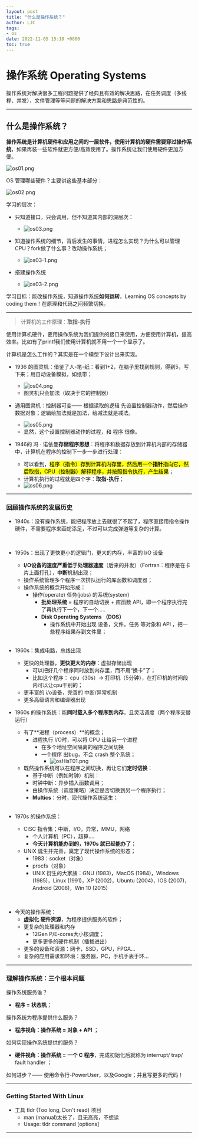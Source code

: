 ```yaml
---
layout: post
title: "什么是操作系统？"
author: LJC
tags:
- os
date: 2022-11-05 15:10 +0800
toc: true
---
```


# 操作系统 Operating Systems

操作系统对解决很多工程问题提供了经典且有效的解决思路，在任务调度（多线程、并发），文件管理等等问题的解决方案和思路是典范性的。

------

## 什么是操作系统？

**操作系统是计算机硬件和应用之间的一层软件，使用计算机的硬件需要穿过操作系统**，如果再装一些软件就更方便/高效使用了。操作系统让我们使用硬件更加方便。

![os01.png](/images/os/os01.png "操作系统的作用/位置")

OS 管理哪些硬件？主要讲这些基本部分：

![os02.png](/images/os/os02.png "操作系统管理哪些硬件")

学习的层次：
- 只知道接口，只会调用，但不知道其内部的深层次：
    - ![os03.png](/images/os/os03.png "学习的层次1")

- 知道操作系统的细节，背后发生的事情，进程怎么实现？为什么可以管理CPU？fork做了什么事？改动操作系统；
    - ![os03-1.png](/images/os/os03-1.png "学习的层次2")

- 搭建操作系统
    - ![os03-2.png](/images/os/os03-2.png "学习的层次3")

学习目标：能改操作系统，知道操作系统**如何运转**，Learning OS concepts by coding them！在原理和代码之间频繁切换。

-------------------

> 计算机的工作原理：**取指-执行**

使用计算机硬件，要用操作系统为我们提供的接口来使用，方便使用计算机，提高效率。比如有了printf我们使用计算机就不用一个一个显示了。

计算机是怎么工作的？其实是在一个模型下设计出来实现。

- 1936 的图灵机：借鉴了人-笔-纸：看到1+2，在脑子里找到规则，得到5，写下来；用自动设备模拟，如纸带；
    - ![os04.png](/images/os/os04.png "图灵机")
    - 图灵机只会加法（取决于它的控制器）

- 通用图灵机：控制器可变—— 根据读取的逻辑 先设置控制器动作，然后操作数据对象；逻辑给加法就是加法，给减法就是减法。
    - ![os05.png](/images/os/os05.png "通用图灵机")
    - 显然，这个设置控制器动作的过程，和 程序 很像。

- 1946的 冯 · 诺依曼**存储程序思想**：将程序和数据存放到计算机内部的存储器中，计算机在程序的控制下一步一步进行处理：
    - 可以看到，<mark>程序（指令）存到计算机内存里，然后用一个**指针**指向它，然后取指，CPU（控制器）解释程序，并按照指令执行，产生结果</mark>；
    - 计算机执行的过程就是四个字：**取指-执行**；
    - ![os06.png](/images/os/os06.png "冯 · 诺依曼")

-------

### 回顾操作系统的发展历史

- 1940s：没有操作系统，能把程序放上去就很了不起了，程序直接用指令操作硬件，不需要程序来画蛇添足，不过可以完成弹道等复杂的计算。
<br/>

- 1950s：出现了更快更小的逻辑门，更大的内存，丰富的 I/O 设备
    - **I/O设备的速度严重低于处理器速度**（后来的并发）（Fortran：程序是在卡片上面打孔），**中断**机制出现；
    - 操作系统管理多个程序一次排队运行的库函数和调度器；
    - 操作系统的概念开始形成：
        - 操作(operate) 任务(jobs) 的系统(system)
            - **批处理系统** = 程序的自动切换 + 库函数 API，即一个程序执行完了再执行下一个，下一个.....
            - **Disk Operating Systems （DOS）**
                - 操作系统中开始出现 设备，文件，任务 等对象和 API ，把一些程序结果存到文件里；
                <br/>
- 1960s：集成电路，总线出现
    - 更快的处理器，**更快更大的内存**：虚拟存储出现
        - 可以把好几个程序同时放到内存里，而不用“换卡”了；
        - 比如这个程序： cpu（30s）→ 打印机（5分钟），在打印机的时间段内可以让cpu干别的；
    - 更丰富的 i/o设备，完善的 中断/异常机制
    - 更多高级语言和编译器出现
- 1960s 的操作系统：能**同时载入多个程序到内存**，且灵活调度（两个程序交替运行）
    - 有了**进程（process）**的概念；
        - 进程执行 I/O时，可以将 CPU 让给另一个进程
            - 在多个地址空间隔离的程序之间切换
            - 一个程序 出bug，不会 crash 整个系统；
                - ![osHisT01.png](/images/os/osHisT01.png "基于中断的调度")
    - 既然操作系统可以在程序之间切换，再让它们**定时切换**：
        - 基于中断（例如时钟）机制：
        - 时钟中断：异步插入函数调用；
        - 由操作系统（调度策略）决定是否切换到另一个程序执行；
        - **Multics**：分时，现代操作系统诞生；
        <br/>

- 1970s 的操作系统：
    - CISC 指令集；中断，I/O，异常，MMU，网络
        - 个人计算机（PC），超算....
        - **今天计算机能办到的，1970s 就已经能办了**；
    - UNIX 诞生并完善，奠定了现代操作系统的形态；
        - 1983：socket（对象）
        - procfs（对象）
        - UNIX 衍生的大家族：GNU (1983)，MacOS (1984)，Windows (1985)，Linux (1991)，XP (2002)，Ubuntu (2004)，IOS (2007)，Android (2008)，Win 10 (2015)
<br/>

- 今天的操作系统：
    - **虚拟化 硬件资源**，为程序提供服务的软件；
    - 更复杂的处理器和内存
        - 12Gen P/E-cores大小核调度；
        - 更多更多的硬件机制（插拔进出）
    - 更多的设备和资源：网卡，SSD，GPU，FPGA...
    - 复杂的应用需求和环境：服务器，PC，手机手表手环...

--------------

### 理解操作系统：三个根本问题

操作系统服务谁？
- **程序 = 状态机**；

操作系统为程序提供什么服务？
- **程序视角：操作系统 = 对象 + API** ；

如何实现操作系统提供的服务？
- **硬件视角：操作系统 = 一个 C 程序**，完成初始化后就称为 interrupt/ trap/ fault handler ；

如何进步？—— 使用命令行-PowerUser，以及Google；并且写更多的代码！

---------------------------------

### Getting Started With Linux

- 工具 tldr (Too long, Don't read) 项目
    - man (manual)太长了，且无高亮，不想读
    - Usage: tldr command [options]


-----------------------------








